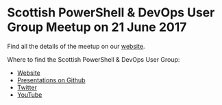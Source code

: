 # Scottish PowerShell & DevOps User Group Meetup on 21 June 2017

Find all the details of the meetup on our [website](https://psdevopsug.scot/meetups/2017-06-june/ "Scottish PowerShell and Devops User Group June 2017 Meetup").

Where to find the Scottish PowerShell & DevOps User Group:

* [Website](https://psdevopsug.scot)
* [Presentations on Github](https://git.psdevopsug.scot)
* [Twitter](https://twitter.com/scotpsug)
* [YouTube](https://video.psdevopsug.scot)